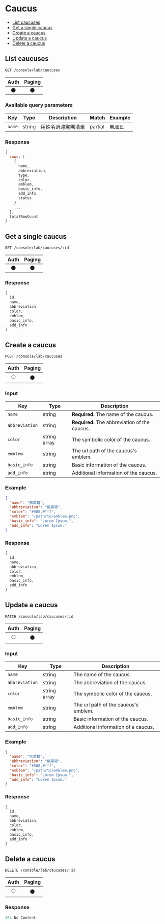 # Caucus

- [List caucuses](#list-caucuses)
- [Get a single caucus](#get-a-single-caucus)
- [Create a caucus](#create-a-caucus)
- [Update a caucus](#update-a-caucus)
- [Delete a caucus](#delete-a-caucus)

## List caucuses

```
GET /console/lab/caucuses
```

| Auth | Paging |
| :---: | :---: |
| 🌑 | 🌑 |

### Available query parameters

| Key | Type | Description | Match | Example |
| --- | --- | --- | --- | --- |
| `name` | string | 用姓名過濾黨團清單 | partial | `無`,`國民` |

### Response

``` js
{
  rows: [
    {
      name,
      abbreviation,
      type,
      color,
      emblem,
      basic_info,
      add_info,
      status
    }
    ...
  ],
  totalRowCount
}
```

## Get a single caucus

```
GET /console/lab/caucuses/:id
```

| Auth | Paging |
| :---: | :---: |
| 🌑 | 🌑 |

### Response

``` js
{
  id,
  name,
  abbreviation,
  color,
  emblem,
  basic_info,
  add_info
}
```

## Create a caucus

```
POST /console/lab/caucuses
```

| Auth | Paging |
| :---: | :---: |
| 🌕 | 🌑 |

### Input

| Key | Type | Description |
| --- | --- | --- |
| `name` | string | **Required.** The name of the caucus. |
| `abbreviation` | string | **Required.** The abbreviation of the caucus. |
| `color` | string array | The symbolic color of the caucus. |
| `emblem` | string | The url path of the caucus's emblem. |
| `basic_info` | string | Basic information of the caucus. |
| `add_info` | string | Additional information of the caucus. |

### Example

``` json
{
  "name": "無黨籍",
  "abbreviation": "無黨籍",
  "color": "#000,#fff",
  "emblem": "/path/to/emblem.png",
  "basic_info": "Lorem Ipsum.",
  "add_info": "Lorem Ipsum."
}
```

### Response

``` js
{
  id,
  name,
  abbreviation,
  color,
  emblem,
  basic_info,
  add_info
}
```

## Update a caucus

```
PATCH /console/lab/caucuses/:id
```

| Auth | Paging |
| :---: | :---: |
| 🌕 | 🌑 |

### Input

| Key | Type | Description |
| --- | --- | --- |
| `name` | string | The name of the caucus. |
| `abbreviation` | string | The abbreviation of the caucus. |
| `color` | string array | The symbolic color of the caucus. |
| `emblem` | string | The url path of the caucus's emblem. |
| `basic_info` | string | Basic information of the caucus. |
| `add_info` | string | Additional information of a caucus. |

### Example

``` json
{
  "name": "無黨籍",
  "abbreviation": "無黨籍",
  "color": "#000,#fff",
  "emblem": "/path/to/emblem.png",
  "basic_info": "Lorem Ipsum.",
  "add_info": "Lorem Ipsum."
}
```

### Response

``` js
{
  id,
  name,
  abbreviation,
  color,
  emblem,
  basic_info,
  add_info
}
```

## Delete a caucus

```
DELETE /console/lab/caucuses/:id
```

| Auth | Paging |
| :---: | :---: |
| 🌕 | 🌑 |

### Response

``` js
204 No Content
```
